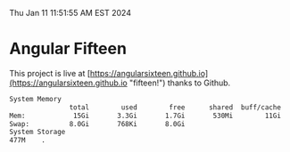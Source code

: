 Thu Jan 11 11:51:55 AM EST 2024

# Angular Fifteen


This project is live at [https://angularsixteen.github.io](https://angularsixteen.github.io "fifteen!") thanks to Github.

```bash
System Memory
               total        used        free      shared  buff/cache   available
Mem:            15Gi       3.3Gi       1.7Gi       530Mi        11Gi        12Gi
Swap:          8.0Gi       768Ki       8.0Gi
System Storage
477M	.
```
